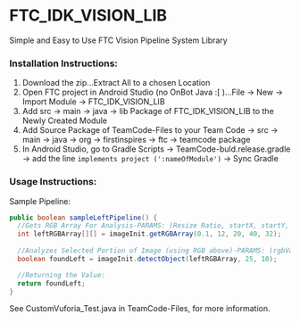 # FTC_IDK_VISION_LIB
Simple and Easy to Use FTC Vision Pipeline System Library

### Installation Instructions:

1. Download the zip…Extract All to a chosen Location
2. Open FTC project in Android Studio (no OnBot Java :[ )...File -> New -> Import Module -> FTC_IDK_VISION_LIB
3. Add src -> main -> java -> lib Package of FTC_IDK_VISION_LIB to the Newly Created Module
4. Add Source Package of TeamCode-Files to your Team Code -> src -> main -> java -> org -> firstinspires -> ftc -> teamcode package
5. In Android Studio, go to Gradle Scripts -> TeamCode-buld.release.gradle -> add the line ```implements project (':nameOfModule')``` -> Sync Gradle
   
### Usage Instructions:
  
Sample Pipeline:
  ```Java
  public boolean sampleLeftPipeline() {
    //Gets RGB Array For Analysis-PARAMS: (Resize Ratio, startX, startY, width of area to analyze, height of area to analyze)
    int leftRGBArray[][] = imageInit.getRGBArray(0.1, 12, 20, 40, 32);
    
    //Analyzes Selected Portion of Image (using RGB above)-PARAMS: (rgbValues 2D Array, pixelMargin for lighting, number of pixels  counted before classified)
    boolean foundLeft = imageInit.detectObject(leftRGBArray, 25, 10);

    //Returning the Value:
    return foundLeft;
  }
  ```
  
See CustomVuforia_Test.java in TeamCode-Files, for more information.

